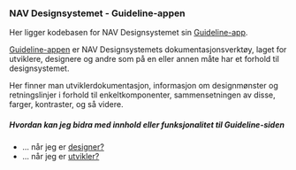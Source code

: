 ### NAV Designsystemet - Guideline-appen

Her ligger kodebasen for NAV Designsystemet sin [Guideline-app](https://erlendev.github.io/nav-frontend-moduler).

[Guideline-appen](https://erlendev.github.io/nav-frontend-moduler) er NAV Designsystemets dokumentasjonsverktøy,
laget for utviklere, designere og andre som på en eller annen måte har et forhold til designsystemet. 

Her finner man utviklerdokumentasjon, informasjon om designmønster og retningslinjer i forhold til 
enkeltkomponenter, sammensetningen av disse, farger, kontraster, og så videre.  


##### Hvordan kan jeg bidra med innhold eller funksjonalitet til Guideline-siden

* ... når jeg er [designer?](https://erlendev.github.io/nav-frontend-moduler/guideline-app/README.design.md)
* ... når jeg er [utvikler?](https://erlendev.github.io/nav-frontend-moduler/guideline-app/README.developer.md)